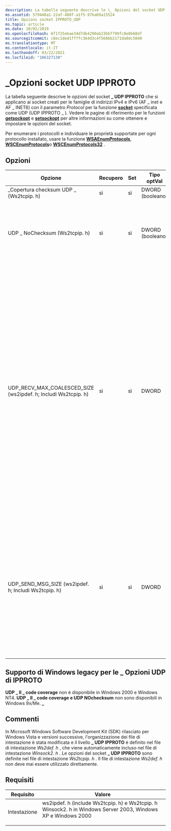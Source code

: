 ```yaml
---
description: La tabella seguente descrive le \_ Opzioni del socket UDP IPPROTO che si applicano ai socket creati per le famiglie di indirizzi IPv4 e IPv6 (AF \_ inet e AF \_ INET6) con il parametro Protocol per la funzione Socket specificata come UDP (UDP IPPROTO \_ ).
ms.assetid: 579448a1-22af-488f-a1f5-97ba69a15524
title: Opzioni socket IPPROTO_UDP
ms.topic: article
ms.date: 10/02/2019
ms.openlocfilehash: 6f1f25ebae34d7db4290ab23bbf799fc0e0b68df
ms.sourcegitcommit: c8ec1ded1ffffc364d3c4f560bb2171da0dc5040
ms.translationtype: MT
ms.contentlocale: it-IT
ms.lasthandoff: 03/22/2021
ms.locfileid: "106327130"
---
```

# <a name="ipproto_udp-socket-options"></a>\_Opzioni socket UDP IPPROTO

La tabella seguente descrive le opzioni del socket **\_ UDP IPPROTO** che si applicano ai socket creati per le famiglie di indirizzi IPv4 e IPv6 (AF \_ inet e AF \_ INET6) con il parametro *Protocol* per la funzione [**socket**](/windows/win32/api/Winsock2/nf-winsock2-socket) specificata come UDP (UDP IPPROTO \_ ). Vedere le pagine di riferimento per le funzioni [**getsockopt**](/windows/win32/api/winsock/nf-winsock-getsockopt) e [**setsockopt**](/windows/win32/api/winsock/nf-winsock-setsockopt) per altre informazioni su come ottenere e impostare le opzioni del socket.

Per enumerare i protocolli e individuare le proprietà supportate per ogni protocollo installato, usare la funzione [**WSAEnumProtocols**](/windows/win32/api/Winsock2/nf-winsock2-wsaenumprotocolsa), [**WSCEnumProtocols**](/windows/win32/api/Ws2spi/nf-ws2spi-wscenumprotocols)o [**WSCEnumProtocols32**](/windows/win32/api/Ws2spi/nf-ws2spi-wscenumprotocols32) .

## <a name="options"></a>Opzioni

| Opzione | Recupero | Set | Tipo optVal | Descrizione |
|-|-|-|-|-|
| \_Copertura checksum UDP \_ (Ws2tcpip. h) | sì | sì | DWORD (booleano) | Se **true**, i datagrammi UDP vengono inviati con un checksum. |
| UDP \_ NoChecksum (Ws2tcpip. h) | sì | sì | DWORD (booleano) | Se è **true**, i datagrammi UDP vengono inviati con il checksum di zero. Obbligatorio per i provider di servizi. Se un provider di servizi non dispone di un meccanismo per disabilitare il calcolo del checksum UDP, può semplicemente archiviare questa opzione senza eseguire alcuna azione. Questa opzione non è supportata per IPv6. |
| UDP_RECV_MAX_COALESCED_SIZE (ws2ipdef. h; Includi Ws2tcpip. h) | sì | sì | DWORD | Quando è impostato su un valore diverso da zero, è possibile che più datagrammi ricevuti vengano uniti in un singolo buffer di messaggi prima di essere indicati per l'applicazione. Il valore dell'opzione rappresenta la dimensione massima in byte dei messaggi che possono essere indicati all'applicazione. I messaggi non Uniti di dimensioni maggiori del valore dell'opzione possono comunque essere indicati. Il valore predefinito è 0 (nessuna Unione). I datagrammi verranno uniti solo se originati dallo stesso indirizzo di origine e dalla stessa porta. Tutti i datagrammi Uniti saranno della stessa dimensione &mdash; , ad eccezione dell'ultimo datagramma, che può essere minore. Se l'applicazione desidera recuperare le dimensioni del datagramma (ad eccezione dell'ultimo datagramma, che può variare), è necessario utilizzare un'API di ricezione che supporti le informazioni di controllo (ad esempio [**LPFN_WSARECVMSG (WSARECVMSG)**](/windows/win32/api/mswsock/nc-mswsock-lpfn_wsarecvmsg)). La dimensione di tutto tranne l'ultimo messaggio è reperibile nel messaggio di controllo **UDP_COALESCED_INFO** , che è di tipo DWORD. Per l'indipendenza dai tipi, l'applicazione deve usare le funzioni [WSAGetUdpRecvMaxCoalescedSize](/windows/win32/api/ws2tcpip/nf-ws2tcpip-wsagetudprecvmaxcoalescedsize) e [WSASetUdpRecvMaxCoalescedSize](/windows/win32/api/ws2tcpip/nf-ws2tcpip-wsasetudprecvmaxcoalescedsize) anziché l'opzione socket direttamente. |
| UDP_SEND_MSG_SIZE (ws2ipdef. h; Includi Ws2tcpip. h) | sì | sì | DWORD | Quando è impostato su un valore diverso da zero, i buffer inviati dall'applicazione vengono suddivisi in più messaggi dallo stack di rete. Il valore dell'opzione rappresenta le dimensioni di ogni messaggio suddiviso. Il valore dell'opzione è rappresentato in byte. Le dimensioni dell'ultimo segmento possono essere minori del valore dell'opzione. Il valore predefinito è 0 (Nessuna segmentazione). L'applicazione deve impostare un valore inferiore rispetto alla MTU del percorso delle destinazioni per evitare la frammentazione IP. Per l'indipendenza dai tipi, l'applicazione deve usare le funzioni [WSAGetUdpSendMessageSize](/windows/win32/api/ws2tcpip/nf-ws2tcpip-wsagetudpsendmessagesize) e [WSASetUdpSendMessageSize](/windows/win32/api/ws2tcpip/nf-ws2tcpip-wsasetudpsendmessagesize) anziché l'opzione socket direttamente. |

## <a name="legacy-windows-support-for-ipproto_udp-options"></a>Supporto di Windows legacy per le \_ Opzioni UDP di IPPROTO

**UDP \_ Il \_ code coverage** non è disponibile in Windows 2000 e Windows NT4. **UDP \_ Il \_ code coverage e UDP NOchecksum** non sono disponibili in Windows 9x/Me. **\_** 

## <a name="remarks"></a>Commenti

In Microsoft Windows Software Development Kit (SDK) rilasciato per Windows Vista e versioni successive, l'organizzazione dei file di intestazione è stata modificata e il livello **\_ UDP IPPROTO** è definito nel file di intestazione *Ws2def. h* , che viene automaticamente incluso nel file di intestazione *Winsock2. h* . Le opzioni del socket **\_ UDP IPPROTO** sono definite nel file di intestazione *Ws2tcpip. h* . Il file di intestazione *Ws2def. h* non deve mai essere utilizzato direttamente.

## <a name="requirements"></a>Requisiti

| Requisito | Valore |
|-|-|
| Intestazione<br/> | <dl> <dt>ws2ipdef. h (include Ws2tcpip. h) e Ws2tcpip. h</dt> <dt>Winsock2. h in Windows Server 2003, Windows XP e Windows 2000</dt> </dl> |
